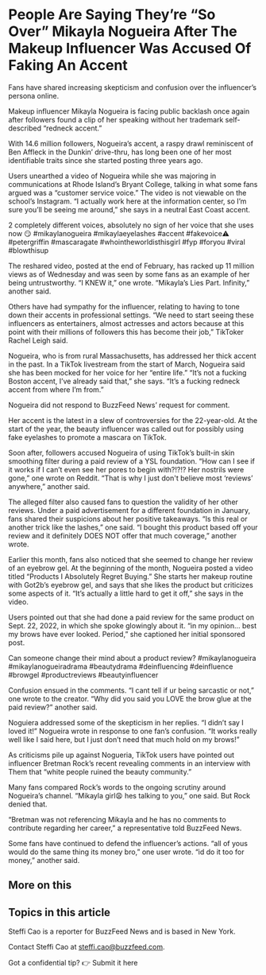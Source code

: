 # People Are Saying They’re “So Over” Mikayla Nogueira After The Makeup Influencer Was Accused Of Faking An Accent

Fans have shared increasing skepticism and confusion over the influencer’s persona online.

Makeup influencer Mikayla Nogueira is facing public backlash once again after followers found a clip of her speaking without her trademark self-described “redneck accent.”

With 14.6 million followers, Nogueira’s accent, a raspy drawl reminiscent of Ben Affleck in the Dunkin’ drive-thru, has long been one of her most identifiable traits since she started posting three years ago.

Users unearthed a video of Nogueira while she was majoring in communications at Rhode Island’s Bryant College, talking in what some fans argued was a “customer service voice.” The video is not viewable on the school’s Instagram. “I actually work here at the information center, so I’m sure you’ll be seeing me around,” she says in a neutral East Coast accent.

2 completely different voices, absolutely no sign of her voice that she uses now 😏 #mikaylanogueira #mikaylaeyelashes #accent #fakevoice⚠️ #petergriffin #mascaragate #whointheworldisthisgirl #fyp #foryou #viral #blowthisup 

The reshared video, posted at the end of February, has racked up 11 million views as of Wednesday and was seen by some fans as an example of her being untrustworthy. “I KNEW it,” one wrote. “Mikayla’s Lies Part. Infinity,” another said.

Others have had sympathy for the influencer, relating to having to tone down their accents in professional settings. “We need to start seeing these influencers as entertainers, almost actresses and actors because at this point with their millions of followers this has become their job,” TikToker Rachel Leigh said.

Nogueira, who is from rural Massachusetts, has addressed her thick accent in the past. In a TikTok livestream from the start of March, Nogueira said she has been mocked for her voice for her “entire life.” “It’s not a fucking Boston accent, I’ve already said that,” she says. “It’s a fucking redneck accent from where I’m from.”

Nogueira did not respond to BuzzFeed News’ request for comment.

Her accent is the latest in a slew of controversies for the 22-year-old. At the start of the year, the beauty influencer was called out for possibly using fake eyelashes to promote a mascara on TikTok. 

Soon after, followers accused Nogueira of using TikTok’s built-in skin smoothing filter during a paid review of a YSL foundation. “How can I see if it works if I can’t even see her pores to begin with?!?!? Her nostrils were gone,” one wrote on Reddit. “That is why I just don't believe most ‘reviews’ anywhere,” another said.

The alleged filter also caused fans to question the validity of her other reviews. Under a paid advertisement for a different foundation in January, fans shared their suspicions about her positive takeaways. “Is this real or another trick like the lashes,” one said. “I bought this product based off your review and it definitely DOES NOT offer that much coverage,” another wrote.

Earlier this month, fans also noticed that she seemed to change her review of an eyebrow gel. At the beginning of the month, Nogueira posted a video titled “Products I Absolutely Regret Buying.” She starts her makeup routine with Got2b’s eyebrow gel, and says that she likes the product but criticizes some aspects of it. “It’s actually a little hard to get it off,” she says in the video. 

Users pointed out that she had done a paid review for the same product on Sept. 22, 2022, in which she spoke glowingly about it. “in my opinion… best my brows have ever looked. Period,” she captioned her initial sponsored post.

Can someone change their mind about a product review? #mikaylanogueira #mikaylanogueiradrama #beautydrama #deinfluencing #deinfluence #browgel #productreviews #beautyinfluencer 

Confusion ensued in the comments. “I cant tell if ur being sarcastic or not,” one wrote to the creator. “Why did you said you LOVE the brow glue at the paid review?” another said.

Noguiera addressed some of the skepticism in her replies. “I didn’t say I loved it!” Nogueira wrote in response to one fan’s confusion. “It works really well like I said here, but I just don’t need that much hold on my brows!”

As criticisms pile up against Nogueria, TikTok users have pointed out influencer Bretman Rock’s recent revealing comments in an interview with Them that “white people ruined the beauty community.”

Many fans compared Rock’s words to the ongoing scrutiny around Nogueira’s channel. “Mikayla girl😩 hes talking to you,” one said. But Rock denied that.

“Bretman was not referencing Mikayla and he has no comments to contribute regarding her career,” a representative told BuzzFeed News.

Some fans have continued to defend the influencer’s actions. “all of yous would do the same thing its money bro,” one user wrote. “id do it too for money,” another said.

## More on this

## Topics in this article

Steffi Cao is a reporter for BuzzFeed News and is based in New York.

Contact Steffi Cao at steffi.cao@buzzfeed.com.

Got a confidential tip? 👉 Submit it here

